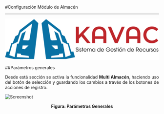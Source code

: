 #Configuración Módulo de Almacén
********************************
<div style="text-align: justify;" >

![Screenshot](../img/logokavac.png#imagen)

##Parámetros generales

Desde está sección se activa la funcionalidad **Multi Almacén**, haciendo uso del botón de selección y guardando los cambios a través de los botones de acciones de registro.  

![Screenshot](/img/figure_1.png)<div style="text-align: center;font-weight: bold">Figura: Parámetros Generales</div>
	
</div>